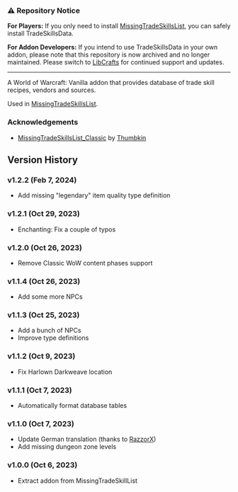 ### ⚠️ Repository Notice
**For Players:**
If you only need to install [MissingTradeSkillsList](https://github.com/refaim/MissingTradeSkillsList/), you can safely install TradeSkillsData.

**For Addon Developers:**
If you intend to use TradeSkillsData in your own addon, please note that this repository is now archived and no longer maintained. Please switch to [LibCrafts](https://github.com/refaim/LibCrafts-1.0) for continued support and updates.

---

A World of Warcraft: Vanilla addon that provides database of trade skill recipes, vendors and sources.

Used in [MissingTradeSkillsList](https://github.com/refaim/MissingTradeSkillsList).

### Acknowledgements
- [MissingTradeSkillsList_Classic](https://github.com/Thumbkin/MissingTradeSkillsList_Classic) by [Thumbkin](https://github.com/Thumbkin)

## Version History

### v1.2.2 (Feb 7, 2024)
* Add missing "legendary" item quality type definition

### v1.2.1 (Oct 29, 2023)
* Enchanting: Fix a couple of typos

### v1.2.0 (Oct 26, 2023)
* Remove Classic WoW content phases support

### v1.1.4 (Oct 26, 2023)
* Add some more NPCs

### v1.1.3 (Oct 25, 2023)
* Add a bunch of NPCs
* Improve type definitions

### v1.1.2 (Oct 9, 2023)
* Fix Harlown Darkweave location

### v1.1.1 (Oct 7, 2023)
* Automatically format database tables

### v1.1.0 (Oct 7, 2023)
* Update German translation (thanks to [RazzorX](https://github.com/RazzorX))
* Add missing dungeon zone levels

### v1.0.0 (Oct 6, 2023)
* Extract addon from MissingTradeSkillList
